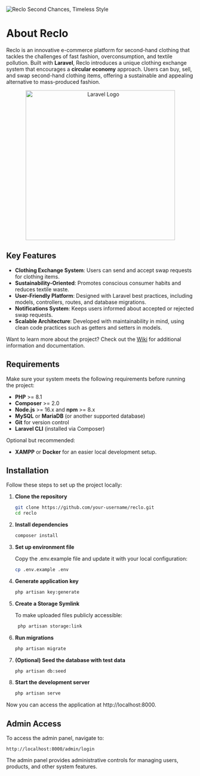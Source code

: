 ![Reclo](https://github.com/user-attachments/assets/1de157a7-3e65-4361-a42b-f4360fea2bf5)
Second Chances, Timeless Style

# About Reclo

Reclo is an innovative e-commerce platform for second-hand clothing that tackles the challenges of fast fashion, overconsumption, and textile pollution. Built with **Laravel**, Reclo introduces a unique clothing exchange system that encourages a **circular economy** approach. Users can buy, sell, and swap second-hand clothing items, offering a sustainable and appealing alternative to mass-produced fashion.

<p align="center"><a href="https://laravel.com" target="_blank"><img src="https://raw.githubusercontent.com/laravel/art/master/logo-lockup/5%20SVG/2%20CMYK/1%20Full%20Color/laravel-logolockup-cmyk-red.svg" width="400" alt="Laravel Logo"></a></p>

## Key Features

-   **Clothing Exchange System**: Users can send and accept swap requests for clothing items.
-   **Sustainability-Oriented**: Promotes conscious consumer habits and reduces textile waste.
-   **User-Friendly Platform**: Designed with Laravel best practices, including models, controllers, routes, and database migrations.
-   **Notifications System**: Keeps users informed about accepted or rejected swap requests.
-   **Scalable Architecture**: Developed with maintainability in mind, using clean code practices such as getters and setters in models.

Want to learn more about the project? Check out the [Wiki](https://github.com/SantiGomez2519/reclo/wiki) for additional information and documentation.

## Requirements

Make sure your system meets the following requirements before running the project:

-   **PHP** >= 8.1
-   **Composer** >= 2.0
-   **Node.js** >= 16.x and **npm** >= 8.x
-   **MySQL** or **MariaDB** (or another supported database)
-   **Git** for version control
-   **Laravel CLI** (installed via Composer)

Optional but recommended:

-   **XAMPP** or **Docker** for an easier local development setup.

## Installation

Follow these steps to set up the project locally:

1. **Clone the repository**

    ```bash
    git clone https://github.com/your-username/reclo.git
    cd reclo

    ```

2. **Install dependencies**

    ```bash
    composer install

    ```

3. **Set up environment file**

    Copy the .env.example file and update it with your local configuration:

    ```bash
    cp .env.example .env

    ```

4. **Generate application key**

    ```bash
    php artisan key:generate

    ```

5. **Create a Storage Symlink**

    To make uploaded files publicly accessible:

    ```bash
     php artisan storage:link

    ```

6. **Run migrations**

    ```bash
    php artisan migrate

    ```

7. **(Optional) Seed the database with test data**

    ```bash
    php artisan db:seed

    ```

8. **Start the development server**
    ```bash
    php artisan serve
    ```

Now you can access the application at <a>http://localhost:8000</a>.

## Admin Access

To access the admin panel, navigate to:

```
http://localhost:8000/admin/login
```

The admin panel provides administrative controls for managing users, products, and other system features.
